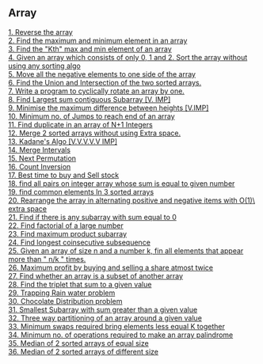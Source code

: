 
## Array
[1. Reverse the array](https://www.geeksforgeeks.org/write-a-program-to-reverse-an-array-or-string/)\
[2. Find the maximum and minimum element in an array](https://www.geeksforgeeks.org/maximum-and-minimum-in-an-array/)\
[3. Find the "Kth" max and min element of an array ](https://www.geeksforgeeks.org/kth-smallestlargest-element-unsorted-array/)\
[4. Given an array which consists of only 0, 1 and 2. Sort the array without using any sorting algo](link)\
[5. Move all the negative elements to one side of the array ](link)\
[6. Find the Union and Intersection of the two sorted arrays.](link)\
[7. Write a program to cyclically rotate an array by one.](link)\
[8. Find Largest sum contiguous Subarray [V. IMP]](link)\
[9. Minimise the maximum difference between heights [V.IMP]](link)\
[10. Minimum no. of Jumps to reach end of an array](link)\
[11. Find duplicate in an array of N+1 Integers](link)\
[12. Merge 2 sorted arrays without using Extra space.](link)\
[13. Kadane's Algo [V.V.V.V.V IMP]](link)\
[14. Merge Intervals](link)\
[15. Next Permutation](link)\
[16. Count Inversion](link)\
[17. Best time to buy and Sell stock](link)\
[18. find all pairs on integer array whose sum is equal to given number](link)\
[19. find common elements In 3 sorted arrays](link)\
[20. Rearrange the array in alternating positive and negative items with O(1)\ extra space](link)\
[21. Find if there is any subarray with sum equal to 0](link)\
[22. Find factorial of a large number](link)\
[23. Find maximum product subarray ](link)\
[24. Find longest coinsecutive subsequence](link)\
[25. Given an array of size n and a number k, fin all elements that appear more than " n/k " times.](link)\
[26. Maximum profit by buying and selling a share atmost twice](link)\
[27. Find whether an array is a subset of another array](link)\
[28. Find the triplet that sum to a given value](link)\
[29. Trapping Rain water problem](link)\
[30. Chocolate Distribution problem](link)\
[31. Smallest Subarray with sum greater than a given value](link)\
[32. Three way partitioning of an array around a given value](link)\
[33. Minimum swaps required bring elements less equal K together](link)\
[34. Minimum no. of operations required to make an array palindrome](link)\
[35. Median of 2 sorted arrays of equal size](link)\
[36. Median of 2 sorted arrays of different size](link)